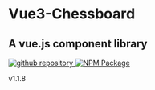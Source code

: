 <script setup>
import { ref, watch, onMounted } from 'vue';
import { useData } from 'vitepress';
import { TheChessboard } from '../dist/vue3-chessboard';

const theme = useData();
const svgPath = ref(null);

function setSvgPath() {
  if (theme.isDark.value) {
    svgPath.value = '/vue3-chessboard/github-mark-white.svg';
  } else {
    svgPath.value = '/vue3-chessboard/github-mark.svg';
  }
}

onMounted(() => {
  setSvgPath();
});

watch(theme.isDark, () => {
  setSvgPath();
});

const boardAPI = ref();

function handleCheckmate(isMated) {
  if (isMated === 'w') {
    alert('Black wins!');
  } else {
    alert('White wins!');
  }
  console.log(boardAPI.value);
  boardAPI.value.resetBoard();
}

function toggleOrientation() {
  boardAPI.value?.board.toggleOrientation();
}

function resetBoard() {
  boardAPI.value?.resetBoard();
}

</script>

# Vue3-Chessboard

## A vue.js component library

<div class="chessboard">
  <TheChessboard
    @board-created="(api) => (boardAPI = api)"
    @checkmate="handleCheckmate"
  />
</div>

<div class="svg-container">
  <a v-show="theme.isDark" href="https://github.com/qwerty084/vue3-chessboard" target="_blank" rel="noreferrer">
    <img :src="svgPath" alt="github repository" title="GitHub Repository" />
  </a>
  <a href="https://www.npmjs.com/package/vue3-chessboard" target="_blank" rel="noreferrer" >
    <img src="/npm.svg" alt="NPM Package" title="NPM Package" class="npm-svg" />
  </a>
</div>

<p class="version-number">v1.1.8</p>
